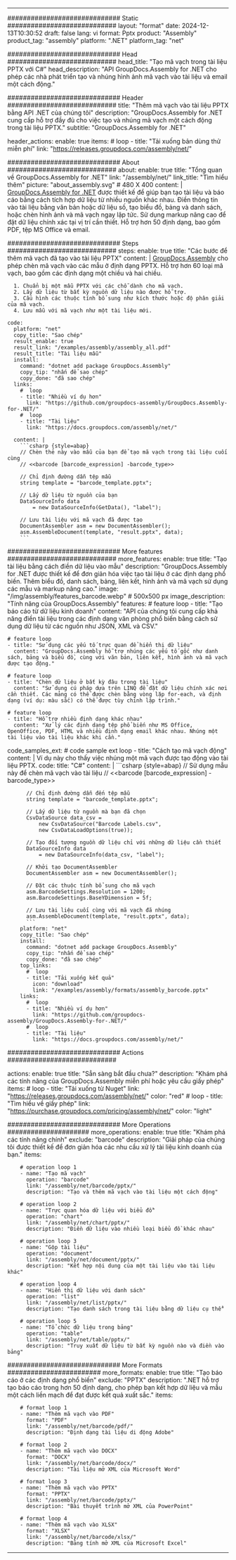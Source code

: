 



---
############################# Static ############################
layout: "format"
date:  2024-12-13T10:30:52
draft: false
lang: vi
format: Pptx
product: "Assembly"
product_tag: "assembly"
platform: ".NET"
platform_tag: "net"

############################# Head ############################
head_title: "Tạo mã vạch trong tài liệu PPTX với C#"
head_description: "API GroupDocs.Assembly for .NET cho phép các nhà phát triển tạo và nhúng hình ảnh mã vạch vào tài liệu và email một cách động."

############################# Header ############################
title: "Thêm mã vạch vào tài liệu PPTX bằng API .NET của chúng tôi" 
description: "GroupDocs.Assembly for .NET cung cấp hỗ trợ đầy đủ cho việc tạo và nhúng mã vạch một cách động trong tài liệu PPTX."
subtitle: "GroupDocs.Assembly for .NET" 

header_actions:
  enable: true
  items:
    #  loop
    - title: "Tải xuống bản dùng thử miễn phí"
      link: "https://releases.groupdocs.com/assembly/net/"
      
############################# About ############################
about:
    enable: true
    title: "Tổng quan về GroupDocs.Assembly for .NET"
    link: "/assembly/net/"
    link_title: "Tìm hiểu thêm"
    picture: "about_assembly.svg" # 480 X 400
    content: |
       [GroupDocs.Assembly for .NET](/assembly/net/) được thiết kế để giúp bạn tạo tài liệu và báo cáo bằng cách tích hợp dữ liệu từ nhiều nguồn khác nhau. Điền thông tin vào tài liệu bằng văn bản hoặc dữ liệu số, tạo biểu đồ, bảng và danh sách, hoặc chèn hình ảnh và mã vạch ngay lập tức. Sử dụng markup nâng cao để đặt dữ liệu chính xác tại vị trí cần thiết. Hỗ trợ hơn 50 định dạng, bao gồm PDF, tệp MS Office và email.

############################# Steps ############################
steps:
    enable: true
    title: "Các bước để thêm mã vạch đã tạo vào tài liệu PPTX"
    content: |
      [GroupDocs.Assembly](/assembly/net/) cho phép chèn mã vạch vào các mẫu ở định dạng PPTX. Hỗ trợ hơn 60 loại mã vạch, bao gồm các định dạng một chiều và hai chiều.
      
      1. Chuẩn bị một mẫu PPTX với các chỗ dành cho mã vạch.
      2. Lấy dữ liệu từ bất kỳ nguồn dữ liệu nào được hỗ trợ.
      3. Cấu hình các thuộc tính bổ sung như kích thước hoặc độ phân giải của mã vạch.
      4. Lưu mẫu với mã vạch như một tài liệu mới.
   
    code:
      platform: "net"
      copy_title: "Sao chép"
      result_enable: true
      result_link: "/examples/assembly/assembly_all.pdf"
      result_title: "Tài liệu mẫu"
      install:
        command: "dotnet add package GroupDocs.Assembly"
        copy_tip: "nhấn để sao chép"
        copy_done: "đã sao chép"
      links:
        #  loop
        - title: "Nhiều ví dụ hơn"
          link: "https://github.com/groupdocs-assembly/GroupDocs.Assembly-for-.NET/"
        #  loop
        - title: "Tài liệu"
          link: "https://docs.groupdocs.com/assembly/net/"
          
      content: |
        ```csharp {style=abap}
        // Chèn thẻ này vào mẫu của bạn để tạo mã vạch trong tài liệu cuối cùng
        // <<barcode [barcode_expression] -barcode_type>>

        // Chỉ định đường dẫn tệp mẫu
        string template = "barcode_template.pptx";

        // Lấy dữ liệu từ nguồn của bạn
        DataSourceInfo data 
            = new DataSourceInfo(GetData(), "label");

        // Lưu tài liệu với mã vạch đã được tạo
        DocumentAssembler asm = new DocumentAssembler();
        asm.AssembleDocument(template, "result.pptx", data);
        ```            

############################# More features ############################
more_features:
  enable: true
  title: "Tạo tài liệu bằng cách điền dữ liệu vào mẫu"
  description: "GroupDocs.Assembly for .NET được thiết kế để đơn giản hóa việc tạo tài liệu ở các định dạng phổ biến. Thêm biểu đồ, danh sách, bảng, liên kết, hình ảnh và mã vạch sử dụng các mẫu và markup nâng cao."
  image: "/img/assembly/features_barcode.webp" # 500x500 px
  image_description: "Tính năng của GroupDocs.Assembly"
  features:
    # feature loop
    - title: "Tạo báo cáo từ dữ liệu kinh doanh"
      content: "API của chúng tôi cung cấp khả năng điền tài liệu trong các định dạng văn phòng phổ biến bằng cách sử dụng dữ liệu từ các nguồn như JSON, XML và CSV."

    # feature loop
    - title: "Sử dụng các yếu tố trực quan để hiển thị dữ liệu"
      content: "GroupDocs.Assembly hỗ trợ nhúng các yếu tố gốc như danh sách, bảng và biểu đồ, cùng với văn bản, liên kết, hình ảnh và mã vạch được tạo động."

    # feature loop
    - title: "Chèn dữ liệu ở bất kỳ đâu trong tài liệu"
      content: "Sử dụng cú pháp dựa trên LINQ để đặt dữ liệu chính xác nơi cần thiết. Các mảng có thể được chèn bằng vòng lặp for-each, và định dạng (ví dụ: màu sắc) có thể được tùy chỉnh lập trình."

    # feature loop
    - title: "Hỗ trợ nhiều định dạng khác nhau"
      content: "Xử lý các định dạng tệp phổ biến như MS Office, OpenOffice, PDF, HTML và nhiều định dạng email khác nhau. Nhúng một tài liệu vào tài liệu khác khi cần."
      
  code_samples_ext:
    # code sample ext loop
    - title: "Cách tạo mã vạch động"
      content: |
        Ví dụ này cho thấy việc nhúng một mã vạch được tạo động vào tài liệu PPTX.
      code:
        title: "C#"
        content: |
          ```csharp {style=abap}
          // Sử dụng mẫu này để chèn mã vạch vào tài liệu
          // <<barcode [barcode_expression] -barcode_type>>

          // Chỉ định đường dẫn đến tệp mẫu
          string template = "barcode_template.pptx";

          // Lấy dữ liệu từ nguồn mà bạn đã chọn
          CsvDataSource data_csv =
              new CsvDataSource("Barcode Labels.csv", 
              new CsvDataLoadOptions(true));

          // Tạo đối tượng nguồn dữ liệu chỉ với những dữ liệu cần thiết
          DataSourceInfo data 
              = new DataSourceInfo(data_csv, "label");

          // Khởi tạo DocumentAssembler
          DocumentAssembler asm = new DocumentAssembler();

          // Đặt các thuộc tính bổ sung cho mã vạch
          asm.BarcodeSettings.Resolution = 1200;
          asm.BarcodeSettings.BaseYDimension = 5f;

          // Lưu tài liệu cuối cùng với mã vạch đã nhúng
          asm.AssembleDocument(template, "result.pptx", data);
          ```
        platform: "net"
        copy_title: "Sao chép"
        install:
          command: "dotnet add package GroupDocs.Assembly"
          copy_tip: "nhấn để sao chép"
          copy_done: "đã sao chép"
        top_links:
          #  loop
          - title: "Tải xuống kết quả"
            icon: "download"
            link: "/examples/assembly/formats/assembly_barcode.pptx"
        links:
          #  loop
          - title: "Nhiều ví dụ hơn"
            link: "https://github.com/groupdocs-assembly/GroupDocs.Assembly-for-.NET/"
          #  loop
          - title: "Tài liệu"
            link: "https://docs.groupdocs.com/assembly/net/"
            

            


############################# Actions ############################

actions:
  enable: true
  title: "Sẵn sàng bắt đầu chưa?"
  description: "Khám phá các tính năng của GroupDocs.Assembly miễn phí hoặc yêu cầu giấy phép"
  items:
    #  loop
    - title: "Tải xuống từ Nuget"
      link: "https://releases.groupdocs.com/assembly/net/"
      color: "red"
        #  loop
    - title: "Tìm hiểu về giấy phép"
      link: "https://purchase.groupdocs.com/pricing/assembly/net/"
      color: "light"


############################# More Operations #####################
more_operations:
    enable: true
    title: "Khám phá các tính năng chính"
    exclude: "barcode"
    description: "Giải pháp của chúng tôi được thiết kế để đơn giản hóa các nhu cầu xử lý tài liệu kinh doanh của bạn."
    items: 
          
        # operation loop 1
        - name: "Tạo mã vạch"
          operation: "barcode"
          link: "/assembly/net/barcode/pptx/"
          description: "Tạo và thêm mã vạch vào tài liệu một cách động"

        # operation loop 2
        - name: "Trực quan hóa dữ liệu với biểu đồ"
          operation: "chart"
          link: "/assembly/net/chart/pptx/"
          description: "Điền dữ liệu vào nhiều loại biểu đồ khác nhau"

        # operation loop 3
        - name: "Gộp tài liệu"
          operation: "document"
          link: "/assembly/net/document/pptx/"
          description: "Kết hợp nội dung của một tài liệu vào tài liệu khác"

        # operation loop 4
        - name: "Hiển thị dữ liệu với danh sách"
          operation: "list"
          link: "/assembly/net/list/pptx/"
          description: "Tạo danh sách trong tài liệu bằng dữ liệu cụ thể"

        # operation loop 5
        - name: "Tổ chức dữ liệu trong bảng"
          operation: "table"
          link: "/assembly/net/table/pptx/"
          description: "Truy xuất dữ liệu từ bất kỳ nguồn nào và điền vào bảng"
         
          
############################# More Formats ########################
more_formats:
    enable: true
    title: "Tạo báo cáo ở các định dạng phổ biến"
    exclude: "PPTX"
    description: ".NET hỗ trợ tạo báo cáo trong hơn 50 định dạng, cho phép bạn kết hợp dữ liệu và mẫu một cách liền mạch để đạt được kết quả xuất sắc."
    items: 
          
        # format loop 1
        - name: "Thêm mã vạch vào PDF"
          format: "PDF"
          link: "/assembly/net/barcode/pdf/"
          description: "Định dạng tài liệu di động Adobe"
          
        # format loop 2
        - name: "Thêm mã vạch vào DOCX"
          format: "DOCX"
          link: "/assembly/net/barcode/docx/"
          description: "Tài liệu mở XML của Microsoft Word"
          
        # format loop 3
        - name: "Thêm mã vạch vào PPTX"
          format: "PPTX"
          link: "/assembly/net/barcode/pptx/"
          description: "Bài thuyết trình mở XML của PowerPoint"
          
        # format loop 4
        - name: "Thêm mã vạch vào XLSX"
          format: "XLSX"
          link: "/assembly/net/barcode/xlsx/"
          description: "Bảng tính mở XML của Microsoft Excel"


          

---